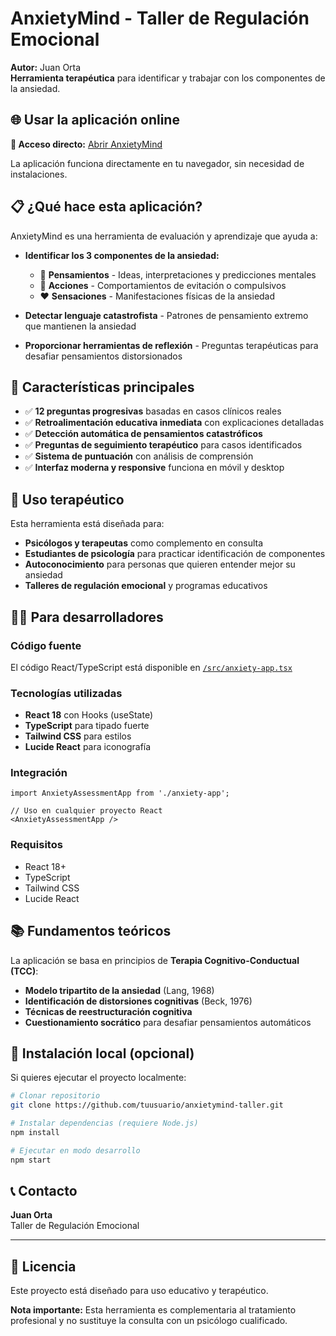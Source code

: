 # AnxietyMind - Taller de Regulación Emocional

**Autor:** Juan Orta  
**Herramienta terapéutica** para identificar y trabajar con los componentes de la ansiedad.

## 🌐 Usar la aplicación online

**🚀 Acceso directo:** [Abrir AnxietyMind](https://tuusuario.github.io/anxietymind-taller)

La aplicación funciona directamente en tu navegador, sin necesidad de instalaciones.

## 📋 ¿Qué hace esta aplicación?

AnxietyMind es una herramienta de evaluación y aprendizaje que ayuda a:

- **Identificar los 3 componentes de la ansiedad:**
  - 🧠 **Pensamientos** - Ideas, interpretaciones y predicciones mentales
  - 👥 **Acciones** - Comportamientos de evitación o compulsivos  
  - ❤️ **Sensaciones** - Manifestaciones físicas de la ansiedad

- **Detectar lenguaje catastrofista** - Patrones de pensamiento extremo que mantienen la ansiedad

- **Proporcionar herramientas de reflexión** - Preguntas terapéuticas para desafiar pensamientos distorsionados

## 🎯 Características principales

- ✅ **12 preguntas progresivas** basadas en casos clínicos reales
- ✅ **Retroalimentación educativa inmediata** con explicaciones detalladas
- ✅ **Detección automática de pensamientos catastróficos** 
- ✅ **Preguntas de seguimiento terapéutico** para casos identificados
- ✅ **Sistema de puntuación** con análisis de comprensión
- ✅ **Interfaz moderna y responsive** funciona en móvil y desktop

## 🏥 Uso terapéutico

Esta herramienta está diseñada para:

- **Psicólogos y terapeutas** como complemento en consulta
- **Estudiantes de psicología** para practicar identificación de componentes
- **Autoconocimiento** para personas que quieren entender mejor su ansiedad
- **Talleres de regulación emocional** y programas educativos

## 👨‍💻 Para desarrolladores

### Código fuente
El código React/TypeScript está disponible en [`/src/anxiety-app.tsx`](./src/anxiety-app.tsx)

### Tecnologías utilizadas
- **React 18** con Hooks (useState)
- **TypeScript** para tipado fuerte
- **Tailwind CSS** para estilos
- **Lucide React** para iconografía

### Integración
```tsx
import AnxietyAssessmentApp from './anxiety-app';

// Uso en cualquier proyecto React
<AnxietyAssessmentApp />
```

### Requisitos
- React 18+
- TypeScript
- Tailwind CSS
- Lucide React

## 📚 Fundamentos teóricos

La aplicación se basa en principios de **Terapia Cognitivo-Conductual (TCC)**:

- **Modelo tripartito de la ansiedad** (Lang, 1968)
- **Identificación de distorsiones cognitivas** (Beck, 1976)  
- **Técnicas de reestructuración cognitiva**
- **Cuestionamiento socrático** para desafiar pensamientos automáticos

## 🔧 Instalación local (opcional)

Si quieres ejecutar el proyecto localmente:

```bash
# Clonar repositorio
git clone https://github.com/tuusuario/anxietymind-taller.git

# Instalar dependencias (requiere Node.js)
npm install

# Ejecutar en modo desarrollo
npm start
```

## 📞 Contacto

**Juan Orta**  
Taller de Regulación Emocional

---

## 📄 Licencia

Este proyecto está diseñado para uso educativo y terapéutico. 

**Nota importante:** Esta herramienta es complementaria al tratamiento profesional y no sustituye la consulta con un psicólogo cualificado.